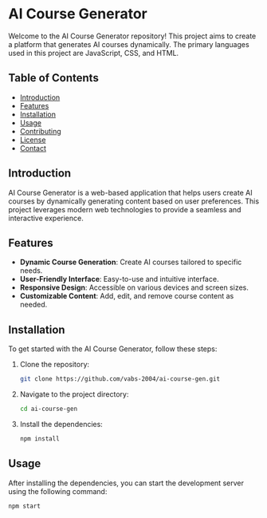 # AI Course Generator

Welcome to the AI Course Generator repository! This project aims to create a platform that generates AI courses dynamically. The primary languages used in this project are JavaScript, CSS, and HTML.

## Table of Contents

- [Introduction](#introduction)
- [Features](#features)
- [Installation](#installation)
- [Usage](#usage)
- [Contributing](#contributing)
- [License](#license)
- [Contact](#contact)

## Introduction

AI Course Generator is a web-based application that helps users create AI courses by dynamically generating content based on user preferences. This project leverages modern web technologies to provide a seamless and interactive experience.

## Features

- **Dynamic Course Generation**: Create AI courses tailored to specific needs.
- **User-Friendly Interface**: Easy-to-use and intuitive interface.
- **Responsive Design**: Accessible on various devices and screen sizes.
- **Customizable Content**: Add, edit, and remove course content as needed.

## Installation

To get started with the AI Course Generator, follow these steps:

1. Clone the repository:
    ```bash
    git clone https://github.com/vabs-2004/ai-course-gen.git
    ```
2. Navigate to the project directory:
    ```bash
    cd ai-course-gen
    ```
3. Install the dependencies:
    ```bash
    npm install
    ```

## Usage

After installing the dependencies, you can start the development server using the following command:

```bash
npm start
